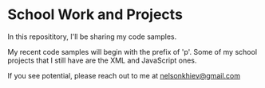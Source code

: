 # School Work and Projects
In this reposititory, I'll be sharing my code samples.

My recent code samples will begin with the prefix of 'p'. Some of my school projects that I still have are the XML and JavaScript ones.

If you see potential, please reach out to me at nelsonkhiev@gmail.com
